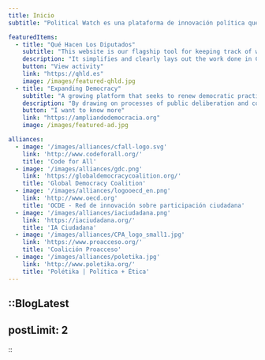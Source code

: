 ```yaml
---
title: Inicio
subtitle: "Political Watch es una plataforma de innovación política que promueve la monitorización, vigilancia y participación ciudadana a través de desarrollos basados en tecnologías cívicas para la promoción del desarrollo sostenible"

featuredItems:
  - title: "Qué Hacen Los Diputados"
    subtitle: "This website is our flagship tool for keeping track of what your political representatives get up to."
    description: "It simplifies and clearly lays out the work done in Congress, and is invaluable for journalists, researchers and NGOs pursuing legislative change. It includes trackers for 41 social issues, as well as an index of parliamentary activity."
    button: "View activity"
    link: "https://qhld.es"
    image: /images/featured-qhld.jpg
  - title: "Expanding Democracy"
    subtitle: "A growing platform that seeks to renew democratic practices"
    description: "By drawing on processes of public deliberation and collective intelligence, we generate innovative ideas that can be upscaled to improve methods of governance. Our work transforms dialogue into public policy proposals and long-term democratic infrastructures. Investing in this initiative means supporting a new democratic ecosystem – one that is resilient, participatory and ready to tackle the global challenges of today."
    button: "I want to know more"
    link: "https://ampliandodemocracia.org"
    image: /images/featured-ad.jpg

alliances:
  - image: '/images/alliances/cfall-logo.svg'
    link: 'http://www.codeforall.org/'
    title: 'Code for All'
  - image: '/images/alliances/gdc.png'
    link: 'https://globaldemocracycoalition.org/'
    title: 'Global Democracy Coalition'
  - image: '/images/alliances/logooecd_en.png'
    link: 'http://www.oecd.org'
    title: 'OCDE - Red de innovación sobre participación ciudadana'
  - image: '/images/alliances/iaciudadana.png'
    link: 'https://iaciudadana.org/'
    title: 'IA Ciudadana'
  - image: '/images/alliances/CPA_logo_small1.jpg'
    link: 'https://www.proacceso.org/'
    title: 'Coalición Proacceso'
  - image: '/images/alliances/poletika.jpg'
    link: 'http://www.poletika.org/'
    title: 'Polétika | Política + Ética'
---
```


<hero></hero>

<newsletter light></newsletter>

<banner
  bg="/images/bgbanner.jpg"
  title="The democracy we deserve"
  description="We strive for a fairer world, and we believe the best way to make this happen is by renewing the modern democracy that has become so detached from the people it’s supposed to represent.">
</banner>


<featured
  title="Featured projects"
  :featured="featuredItems">
</featured>

<alliances :alliances="alliances"></alliances>

::BlogLatest
---
postLimit: 2
---
::

